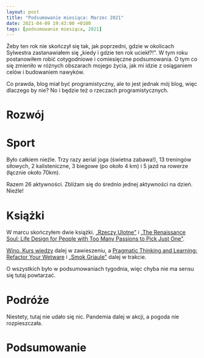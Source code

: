 ```yaml
---
layout: post
title: "Podsumowanie miesiąca: Marzec 2021"
date: 2021-04-09 19:43:00 +0100
tags: [podsumowanie miesiąca, 2021]
---
```


Żeby ten rok nie skończył się tak, jak poprzedni, gdzie w okolicach Sylwestra zastanawiałem się „kiedy i gdzie ten rok uciekł?!". W tym roku postanowiłem robić cotygodniowe i comiesięczne podsumowania. O tym co się zmieniło w różnych obszarach mojego życia, jak mi idzie z osiąganiem celów i budowaniem nawyków.

Co prawda, blog miał być programistyczny, ale to jest jednak mój blog, więc dlaczego by nie? No i będzie też o rzeczach programistycznych.

# Rozwój

# Sport

Było całkiem nieźle. Trzy razy aerial joga (świetna zabawa!), 13 treningów siłowych, 2 kalisteniczne, 3 biegowe (po około 4 km) i 5 jazd na rowerze (łącznie około 70km).

Razem 26 aktywności. Zbliżam się do średnio jednej aktywności na dzień. Nieźle!

# Książki

W marcu skończyłem dwie książki. [„Rzeczy Ulotne"](https://www.goodreads.com/book/show/38926130-rzeczy-ulotne) i [„The Renaissance Soul: Life Design for People with Too Many Passions to Pick Just One"](https://www.goodreads.com/book/show/415595.The_Renaissance_Soul).

[Wino. Kurs wiedzy](https://www.goodreads.com/book/show/24992423-wino-kurs-wiedzy) dalej w zawieszeniu, a [Pragmatic Thinking and Learning: Refactor Your Wetware](https://www.goodreads.com/book/show/3063393-pragmatic-thinking-and-learning) i [„Smok Griaule"](https://www.goodreads.com/book/show/13410275-smok-griaule) dalej w trakcie.

O wszystkich było w podsumowaniach tygodnia, więc chyba nie ma sensu się tutaj powtarzać.

# Podróże

Niestety, tutaj nie udało się nic. Pandemia dalej w akcji, a pogoda nie rozpieszczała.

# Podsumowanie
